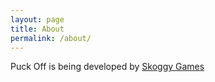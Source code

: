 ```yaml
---
layout: page
title: About
permalink: /about/
---
```


Puck Off is being developed by [Skoggy Games](http://skoggygames.com)